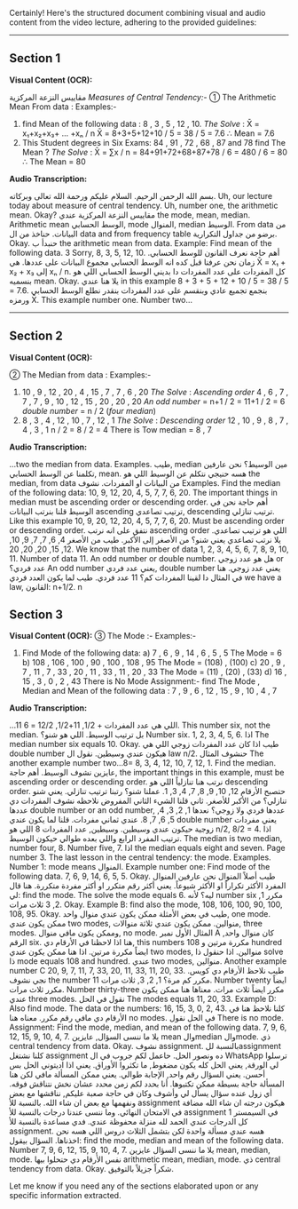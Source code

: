 Certainly! Here's the structured document combining visual and audio content from the video lecture, adhering to the provided guidelines:

---

## **Section 1**

**Visual Content (OCR):**

مقاييس النزعة المركزية 
*Measures of Central Tendency:-*
① The Arithmetic Mean From data :
Examples:-
1. find Mean of the following data :
8 , 3 , 5 , 12 , 10. 
*The* *Solve* : 
X̄ = x₁+x₂+x₃+ ... +xₙ / n
X̄ = 8+3+5+12+10 / 5
= 38 / 5 = 7.6
∴ Mean = 7.6
2. This Student degrees in Six Exams:
84 , 91 , 72 , 68 , 87 and 78
find The Mean ?
*The* *Solve* :
X̄ = ∑x / n 
= 84+91+72+68+87+78 / 6
= 480 / 6 = 80
∴ The Mean = 80

**Audio Transcription:**

بسم الله الرحمن الرحيم. السلام عليكم ورحمة الله تعالى وبركاته. 
Uh, our lecture today about measure of central tendency. Uh, number one, the arithmetic mean. Okay? مقاييس النزعة المركزية عندي the mode, mean, median. Arithmetic mean الوسط الحسابي, mode المنوال, median الوسيط. From data من البيانات. حناخذ من ال data and from frequency table برضو من جداول التكرارية. Okay. حنبدأ ب the arithmetic mean from data. Example: Find mean of the following data. 3 Sorry, 8, 3, 5, 12, 10. أهم حاجة نعرف القانون للوسط الحسابي. زمان نحن عرفنا قبل كده انه الوسط الحسابي مجموع البيانات على عددها. هي X̄ = x₁ + x₂ + x₃ إلى xₙ / n. كل المفردات على عدد المفردات دا بديني الوسط الحسابي اللي هو بنسميه mean. Okay. يلا هنا عندي in this example 8 + 3 + 5 + 12 + 10 / 5 = 38 / 5 = 7.6. بنجمع تجميع عادي وبنقسم على عدد المفردات بنقدر نطلع الوسط الحسابي ورمزه X̄. This example number one. Number two…


---

## **Section 2**


**Visual Content (OCR):**

② The Median from data :
Examples:-
1. 10 , 9 , 12 , 20 , 4 , 15 , 7 , 7 , 6 , 20
*The* *Solve* : *Ascending order*
4 , 6 , 7 , 7 , 7 , 9 , 10 , 12 , 15 , 20 , 20 , 20
*An odd number* = n+1 / 2 = 11+1 / 2 = 6
*double number* = n / 2 (*four median*)
2. 8 , 3 , 4 , 12 , 10 , 7 , 12 , 1
*The* *Solve* : *Descending order*
12 , 10 , 9 , 8 , 7 , 4 , 3 , 1
n / 2 = 8 / 2 = 4
There is Tow median
= 8 , 7


**Audio Transcription:**

…two the median from data. Examples. طيب, median مين الوسيط؟ نحن عارفين تكلمنا عن الوسط الحسابي, mean. هسه حنيجي نتكلم عن الوسيط اللي هو the median, from data من البيانات او المفردات.  نشوف Examples. Find the median of the following data: 10, 9, 12, 20, 4, 5, 7, 7, 6, 20. The important things in median must be ascending order or descending order. أهم حاجة نحن في الوسيط قلنا بنرتب البيانات ascending ترتيب تصاعدي, descending ترتيب تنازلي. Like this example 10, 9, 20, 12, 20, 4, 5, 7, 7, 6, 20. Must be ascending order or descending order. نتفق على انه نرتب ascending order اللي هو ترتيب تصاعدي. يلا نرتب تصاعدي يعني شنو؟ من الأصغر إلى الأكبر. طيب من الأصغر 4, 6, 7, 7, 9, 10, 12, 15, 20, 20, 20. We know that the number of data 1, 2, 3, 4, 5, 6, 7, 8, 9, 10, 11. Number of data 11. An odd number or double number. هل هو عدد زوجي or عدد فردي؟ An odd number يعني عدد فردي, double number يعني عدد زوجي. هنا في المثال دا لقينا المفردات كم؟ 11 عدد فردي. طيب لما يكون العدد فردي we have a law, القانون: n+1/2. n



## **Section 3**


**Visual Content (OCR):**
③ The Mode :-
Examples:-
1. Find Mode of the following data:
a) 7 , 6 , 9 , 14 , 6 , 5 , 5
The Mode = 6
b) 108 , 106 , 100 , 90 , 100 , 108 , 95
The Mode = (108) , (100)
c) 20 , 9 , 7 , 11 , 7 , 33 , 20 , 11 , 33 , 11 , 20 , 33
The Mode = (11) , (20) , (33)
d) 16 , 15 , 3 , 0 , 2 , 43
There is No Mode
Assignment:-
find The Mode , Median and Mean of the following data :
7 , 9 , 6 , 12 , 15 , 9 , 10 , 4 , 7


**Audio Transcription:**

…11 اللي هي عدد المفردات + 1/2, 11+1/2, 12/2 = 6. This number six, not the median. بل ترتيب الوسيط. اللي هو شنو؟ Number six. 1, 2, 3, 4, 5, 6. اذا The median number six equals 10. Okay. طيب اذا كان عدد المفردات زوجي اللي هي double number هيكون عندي وسيطين. نقول ال law n/2. حنشوف المثال The another example number two…8= 8, 3, 4, 12, 10, 7, 12, 1. Find the median. عايزين نشوف الوسيط. أهم حاجة, the important things in this example, must be ascending order or descending order. نرتب هنا تنازلياً اللي هو descending order. حتصبح الأرقام 12, 10, 9, 8, 7, 4, 3, 1. عملنا شنو؟ رتبنا ترتيب تنازلي. يعني شنو تنازلي؟ من الأكبر للأصغر. ثاني قلنا الشيء الثاني المفروض نلاحظه نشوف المفردات دي عددها double number or an odd number, عددها فردي ولا زوجي؟ نعدها 1, 2, 3, 4, 5, 6, 7, 8. عندي ثماني مفردات. قلنا لما يكون عندي double number يعني مفردات زوجية حيكون عندي وسيطين. وسيطين, عدد المفردات 8 اللي هو n/2, 8/2 = 4. اذا ترتيب المفرد الرابع واللي بعده طوالي حيكون الوسيط. The median is two median, number four, 8. Number five, 7. اذا the median equals eight and seven. Page number 3. The last lesson in the central tendency: the mode. Examples. Number 1: mode means المنوال. Example number one: Find mode of the following data. 7, 6, 9, 14, 6, 5, 5. Okay. طيب أصلاً المنوال نحن عارفين المنوال المفرد الأكثر تكراراً او الأكثر شيوعاً. يعني أكثر رقم متكرر او أكثر مفردة متكررة. هنا قال لي: find the mode. The solve the mode equals 6. ليه؟ لأنه number six مكرر 1, 2, 3 ثلاث مرات. Okay. Example B: find also the mode, 108, 106, 100, 90, 100, 108, 95. Okay. طيب في بعض الأمثلة ممكن يكون عندي منوال واحد, one mode. ممكن يكون عندي two modes, منوالين. ممكن يكون عندي ثلاثة منوالات, three modes. وممكن يكون مافي منوال, no mode. المثال الأول نمبر A كان منوال واحد, الرقم six. هنا اذا لاحظنا في الأرقام دي, this numbers 108 مكررة مرتين و hundred ايضاً مكررة مرتين. اذا هنا ممكن يكون عندي two modes, منوالين. اذا حنقول ذا solve ذا mode equals 108 and hundred. عندي two modes, منوالين. Another example number C 20, 9, 7, 11, 7, 33, 20, 11, 33, 11, 20, 33. طيب نلاحظ الأرقام دي كويس. نجي نشوف the number 11 مكرر كم مرة؟ 1, 2, 3, ثلاث مرات. Number twenty ايضاً مكرر ثلاث مرات. Number thirty-three مكرر ايضاً ثلاث مرات. معناها هنا ممكن يكون عندي three modes. نقول في الحل The modes equals 11, 20, 33. Example D: Also find mode. The data or the numbers: 16, 15, 3, 0, 2, 43. كلنا نلاحظ هنا في الأرقام دي مافي رقم مكرر. معناه هنا no modes. في الحل نقول There is no mode. Assignment: Find the mode, median, and mean of the following data. 7, 9, 6, 12, 15, 9, 10, 4, 7. يلا ما ننسى السؤال, عايزين mean والmedian والmode. ذي central tendency from data. Okay. نشوف assignment. بالنسبة للassignment كلنا نشتغل assignment ده ونصور الحل. حاعمل لكم جروب في ال WhatsApp ترسلوا لي الورقة, يعني الحل كله يكون مضغوط, ما تكثروا الأوراق. يعني اذا اديتوني الحل بس أحسن. يعني السؤال رقم واحد, الإجابة طوالي. يعني ممكن المسألة مافي لكن هنا المسألة حاجة بسيطة ممكن تكتبوها. أنا بحدد لكم زمن محدد عشان نخش نتناقش فوقه. أي زول عنده سؤال يسأل لي وأشوف وكان في حاجة صعبة عليكم, نناقشها مع بعض ونفهمها مع بعض ان شاء الله. بالنسبة للأ assignment هيكون درجته ان شاء الله مضافة في الامتحان النهائي. وما ننسى عندنا درجات بالنسبة للأ assignment في السيمستر 1 كل الدرجات عندي الحمد لله منزلة محفوظة عندي. فدي مساعدة  بالنسبة للأ assignment. هسه عندي مسألة واحدة لكن بتشمل الثلاث دروس اللي هسه نحن اخذناها. السؤال بيقول: find the mode, median and mean of the following data. Number 7, 9, 6, 12, 15, 9, 10, 4, 7. يلا ما ننسى السؤال عايزين mean, median, mode. نفس الأرقام دي حتحلوا بيها arithmetic mean, median, mode. ذي central tendency from data. Okay. شكراً جزيلاً بالتوفيق.


Let me know if you need any of the sections elaborated upon or any specific information extracted.
